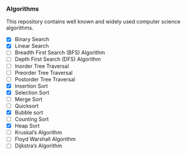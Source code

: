 ### Algorithms
This repository contains well known and widely used computer science algorithms.

- [x] Binary Search
- [x] Linear Search
- [ ] Breadth First Search (BFS) Algorithm
- [ ] Depth First Search (DFS) Algorithm
- [ ] Inorder Tree Traversal 
- [ ] Preorder Tree Traversal 
- [ ] Postorder Tree Traversal 
- [x] Insertion Sort
- [x] Selection Sort
- [ ] Merge Sort
- [ ] Quicksort
- [x] Bubble sort
- [ ] Counting Sort
- [x] Heap Sort
- [ ] Kruskal’s Algorithm
- [ ] Floyd Warshall Algorithm
- [ ] Dijkstra’s Algorithm
